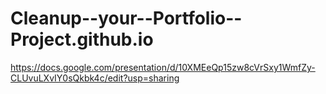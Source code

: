 # Cleanup--your--Portfolio--Project.github.io
https://docs.google.com/presentation/d/10XMEeQp15zw8cVrSxy1WmfZy-CLUvuLXvIY0sQkbk4c/edit?usp=sharing

